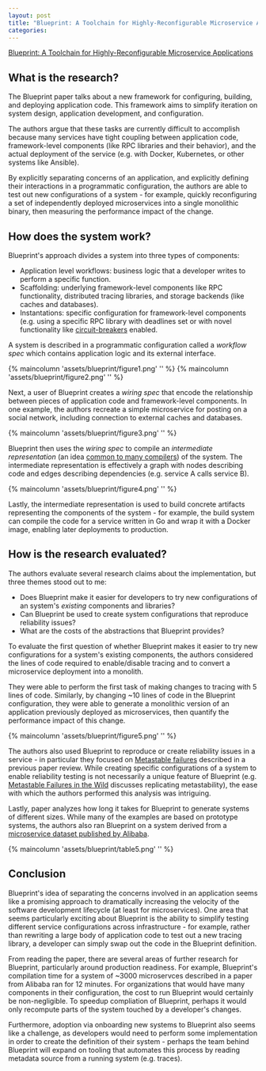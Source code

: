 ```yaml
---
layout: post
title: "Blueprint: A Toolchain for Highly-Reconfigurable Microservice Applications"
categories:
---
```


[Blueprint: A Toolchain for Highly-Reconfigurable Microservice Applications](https://dl.acm.org/doi/10.1145/3600006.3613138)

## What is the research?

The Blueprint paper talks about a new framework for configuring, building, and deploying application code. This framework aims to simplify iteration on system design, application development, and configuration.

The authors argue that these tasks are currently difficult to accomplish because many services have tight coupling between application code, framework-level components (like RPC libraries and their behavior), and the actual deployment of the service (e.g. with Docker, Kubernetes, or other systems like Ansible).

By explicitly separating concerns of an application, and explicitly defining their interactions in a programmatic configuration, the authors are able to test out new configurations of a system - for example, quickly reconfiguring a set of independently deployed microservices into a single monolithic binary, then measuring the performance impact of the change.

## How does the system work?

Blueprint's approach divides a system into three types of components:

- Application level workflows: business logic that a developer writes to perform a specific function.
- Scaffolding: underlying framework-level components like RPC functionality, distributed tracing libraries, and storage backends (like caches and databases).
- Instantations: specific configuration for framework-level components (e.g. using a specific RPC library with deadlines set or with novel functionality like [circuit-breakers](https://martinfowler.com/bliki/CircuitBreaker.html) enabled.

A system is described in a programmatic configuration called a _workflow spec_ which contains application logic and its external interface.

{% maincolumn 'assets/blueprint/figure1.png' '' %}
{% maincolumn 'assets/blueprint/figure2.png' '' %}

Next, a user of Blueprint creates a _wiring spec_ that encode the relationship between pieces of application code and framework-level components. In one example, the authors recreate a simple microservice for posting on a social network, including connection to external caches and databases.

{% maincolumn 'assets/blueprint/figure3.png' '' %}

Blueprint then uses the _wiring spec_ to compile an _intermediate representation_ (an idea [common to many compilers](https://cs.lmu.edu/~ray/notes/ir/)) of the system. The intermediate representation is effectively a graph with nodes describing code and edges describing dependencies (e.g. service A calls service B).

{% maincolumn 'assets/blueprint/figure4.png' '' %}

Lastly, the intermediate representation is used to build concrete artifacts representing the components of the system - for example, the build system can compile the code for a service written in Go and wrap it with a Docker image, enabling later deployments to production.

## How is the research evaluated?

The authors evaluate several research claims about the implementation, but three themes stood out to me:

- Does Blueprint make it easier for developers to try new configurations of an system's _existing_ components and libraries?
- Can Blueprint be used to create system configurations that reproduce reliability issues?
- What are the costs of the abstractions that Blueprint provides?

To evaluate the first question of whether Blueprint makes it easier to try new configurations for a system's existing components, the authors considered the lines of code required to enable/disable tracing and to convert a microservice deployment into a monolith.

They were able to perform the first task of making changes to tracing with 5 lines of code. Similarly, by changing ~10 lines of code in the Blueprint configuration, they were able to generate a monolithic version of an application previously deployed as microservices, then quantify the performance impact of this change.

{% maincolumn 'assets/blueprint/figure5.png' '' %}

The authors also used Blueprint to reproduce or create reliability issues in a service - in particular they focused on [Metastable failures](https://www.micahlerner.com/2022/07/11/metastable-failures-in-the-wild.html) described in a previous paper review. While creating specific configurations of a system to enable reliability testing is not necessarily a unique feature of Blueprint (e.g. [Metastable Failures in the Wild](https://www.usenix.org/publications/loginonline/metastable-failures-wild) discusses replicating metastability), the ease with which the authors performed this analysis was intriguing.

Lastly, paper analyzes how long it takes for Blueprint to generate systems of different sizes. While many of the examples are based on prototype systems, the authors also ran Blueprint on a system derived from a [microservice dataset published by Alibaba](https://dl.acm.org/doi/10.1145/3472883.3487003).

{% maincolumn 'assets/blueprint/table5.png' '' %}

## Conclusion

Blueprint's idea of separating the concerns involved in an application seems like a promising approach to dramatically increasing the velocity of the software development lifecycle (at least for microservices). One area that seems particularly exciting about Blueprint is the ability to simplify testing different service configurations across infrastructure - for example, rather than rewriting a large body of application code to test out a new tracing library, a developer can simply swap out the code in the Blueprint definition.

From reading the paper, there are several areas of further research for Blueprint, particularly around production readiness. For example, Blueprint's compilation time for a system of ~3000 microservces described in a paper from Alibaba ran for 12 minutes. For organizations that would have many components in their configuration, the cost to run Blueprint would certainly be non-negligible. To speedup compliation of Blueprint, perhaps it would only recompute parts of the system touched by a developer's changes.

Furthermore, adoption via onboarding new systems to Blueprint also seems like a challenge, as developers would need to perform some implementation in order to create the definition of their system - perhaps the team behind Blueprint will expand on tooling that automates this process by reading metadata source from a running system (e.g. traces).
